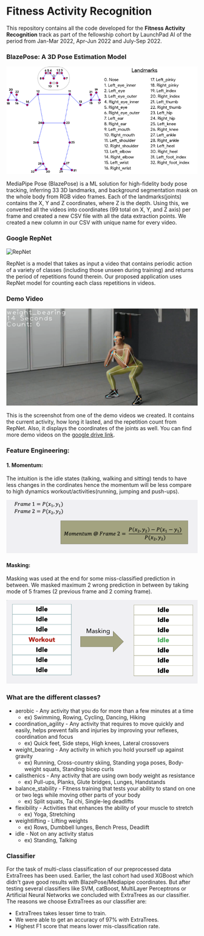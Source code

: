 # Fitness Activity Recognition
This repository contains all the code developed for the **Fitness Activity Recognition** track as part of the fellowship cohort by LaunchPad AI of the period from Jan-Mar 2022, Apr-Jun 2022 and July-Sep 2022.

### BlazePose: A 3D Pose Estimation Model

![BlazePose](BlazePose.png)

MediaPipe Pose (BlazePose) is a ML solution for high-fidelity body pose tracking, inferring 33 3D landmarks, and background segmentation mask on the whole body from RGB video frames. Each of the landmarks(joints) contains the X, Y and Z coordinates, where Z is the depth. Using this, we converted all the videos into coordinates (99 total on X, Y, and Z axis) per frame and created a new CSV file with all the data extraction points. We created a new column in our CSV with unique name for every video. 

### Google RepNet

![RepNet](EmbeddedImage.gif)

RepNet is a model that takes as input a video that contains periodic action of a variety of classes (including those unseen during training) and returns the period of repetitions found therein. Our proposed application uses RepNet model for counting each class repetitions in videos.

### Demo Video

![Demo](demo_screenshot.png)

This is the screenshot from one of the demo videos we created. It contains the current activity, how long it lasted, and the repetition count from RepNet. Also, it displays the coordinates of the joints as well. You can find more demo videos on the [google drive link](https://drive.google.com/drive/folders/1l14EzbRZ4emgrHJdcT3wXN5v9YKRZG4J?usp=sharing).

### Feature Engineering:

#### 1. Momentum: 

The intuition is the idle states (talking, walking and sitting) tends to have less changes in the cordinates hence the momentum will be less compare to high dynamics workout/activities(running, jumping and push-ups).

![Momentum](Momentum.png)
#### Masking:
Masking was used at the end for some miss-classified prediction in between. We masked maximum 2 wrong prediction in between by taking mode of 5 frames (2 previous frame and 2 coming frame).

![Masking](masking.png)

### What are the different classes?
* aerobic - Any activity that you do for more than a few minutes at a time
  * ex) Swimming, Rowing, Cycling, Dancing, Hiking
* coordination_agility - Any activity that requires to move quickly and easily, helps prevent falls and injuries by improving your reflexes, coordination and focus
  * ex) Quick feet, Side steps, High knees, Lateral crossovers
* weight_bearing - Any activity in which you hold yourself up against gravity 
  * ex) Running, Cross-country skiing, Standing yoga poses, Body-weight squats, Standing bicep curls
* calisthenics - Any activity that are using own body weight as resistance
  * ex) Pull-ups, Planks, Glute bridges, Lunges, Handstands
* balance_stability - Fitness training that tests your ability to stand on one or two legs while moving other parts of your body
  * ex) Split squats, Tai chi, Single-leg deadlifts
* flexibility - Activities that enhances the ability of your muscle to stretch
  * ex) Yoga, Stretching
* weightlifting - Lifting weights
  * ex) Rows, Dumbbell lunges, Bench Press, Deadlift
* idle - Not on any activity status
  * ex) Standing, Talking

### Classifier

For the task of  multi-class classification of our preprocessed data ExtraTrees has been used. Earlier, the last cohort had used XGBoost which didn't gave good results with BlazePose/Mediapipe coordinates. But after testing several classifiers like SVM, catBoost, MultiLayer Perceptrons or Artificial Neural Networks we concluded with ExtraTrees as our classifier. <br/>
The reasons we choose ExtraTrees as our classifier are:

* ExtraTrees takes lesser time to train.
* We were able to get an accuracy of 97% with ExtraTrees.
* Highest F1 score that means lower mis-classification rate.

